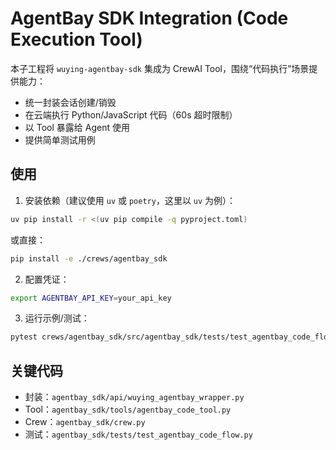# AgentBay SDK Integration (Code Execution Tool)

本子工程将 `wuying-agentbay-sdk` 集成为 CrewAI Tool，围绕“代码执行”场景提供能力：
- 统一封装会话创建/销毁
- 在云端执行 Python/JavaScript 代码（60s 超时限制）
- 以 Tool 暴露给 Agent 使用
- 提供简单测试用例

## 使用

1. 安装依赖（建议使用 `uv` 或 `poetry`，这里以 `uv` 为例）：
```bash
uv pip install -r <(uv pip compile -q pyproject.toml)
```
或直接：
```bash
pip install -e ./crews/agentbay_sdk
```

2. 配置凭证：
```bash
export AGENTBAY_API_KEY=your_api_key
```

3. 运行示例/测试：
```bash
pytest crews/agentbay_sdk/src/agentbay_sdk/tests/test_agentbay_code_flow.py -q
```

## 关键代码
- 封装：`agentbay_sdk/api/wuying_agentbay_wrapper.py`
- Tool：`agentbay_sdk/tools/agentbay_code_tool.py`
- Crew：`agentbay_sdk/crew.py`
- 测试：`agentbay_sdk/tests/test_agentbay_code_flow.py`
